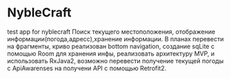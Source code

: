 # NybleCraft
test app for nyblecraft
Поиск текущего местоположения, отображение информации(погода,адресс),хранение информации.
В планах перевести на фрагменты, криво реализован bottom navigation, создание sqLite с помощью Room для хранения инфы,
реализовать архитектуру MVP, и использовать RxJava2, возможно перевести получение текущей погоды с ApiAwarenses на получени API с помощью
Retrofit2.
